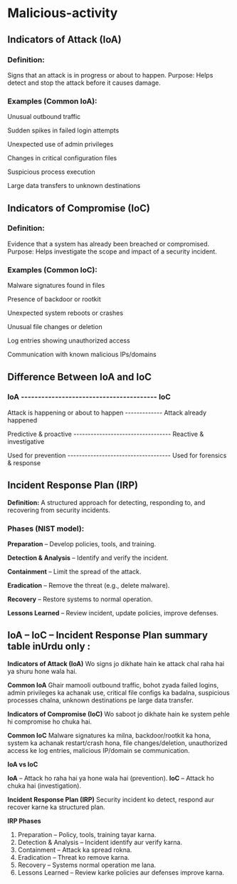 # Malicious-activity

## Indicators of Attack (IoA)
### Definition:
Signs that an attack is in progress or about to happen.
Purpose: Helps detect and stop the attack before it causes damage.

### Examples (Common IoA):

Unusual outbound traffic

Sudden spikes in failed login attempts

Unexpected use of admin privileges

Changes in critical configuration files

Suspicious process execution

Large data transfers to unknown destinations

## Indicators of Compromise (IoC)
### Definition:
Evidence that a system has already been breached or compromised.
Purpose: Helps investigate the scope and impact of a security incident.

### Examples (Common IoC):

Malware signatures found in files

Presence of backdoor or rootkit

Unexpected system reboots or crashes

Unusual file changes or deletion

Log entries showing unauthorized access

Communication with known malicious IPs/domains

## Difference Between IoA and IoC

### IoA ----------------------------------------	IoC

Attack is happening or about to happen -------------	Attack already happened

Predictive & proactive ----------------------------------	Reactive & investigative

Used for prevention ------------------------------------	Used for forensics & response

## Incident Response Plan (IRP)
**Definition:**
A structured approach for detecting, responding to, and recovering from security incidents.

### Phases (NIST model):

**Preparation** – Develop policies, tools, and training.

**Detection & Analysis** – Identify and verify the incident.

**Containment** – Limit the spread of the attack.

**Eradication** – Remove the threat (e.g., delete malware).

**Recovery** – Restore systems to normal operation.

**Lessons Learned** – Review incident, update policies, improve defenses.

##  IoA – IoC – Incident Response Plan summary table inUrdu only :

**Indicators of Attack (IoA)**	Wo signs jo dikhate hain ke attack chal raha hai ya shuru hone wala hai.

**Common IoA**	Ghair mamooli outbound traffic, bohot zyada failed logins, admin privileges ka achanak use, critical file configs ka badalna, suspicious processes chalna, unknown destinations pe large data transfer.

**Indicators of Compromise (IoC)**	Wo saboot jo dikhate hain ke system pehle hi compromise ho chuka hai.

**Common IoC**	Malware signatures ka milna, backdoor/rootkit ka hona, system ka achanak restart/crash hona, file changes/deletion, unauthorized access ke log entries, malicious IP/domain se communication.

**IoA vs IoC**

**IoA** – Attack ho raha hai ya hone wala hai (prevention).
**IoC** – Attack ho chuka hai (investigation).

**Incident Response Plan (IRP)**
Security incident ko detect, respond aur recover karne ka structured plan.

**IRP Phases**

1. Preparation – Policy, tools, training tayar karna.
2. Detection & Analysis – Incident identify aur verify karna.
3. Containment – Attack ka spread rokna.
4. Eradication – Threat ko remove karna.
5. Recovery – Systems normal operation me lana.
6. Lessons Learned – Review karke policies aur defenses improve karna.
